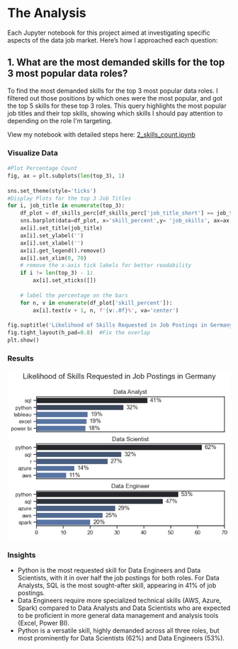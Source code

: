 # The Analysis 
Each Jupyter notebook for this project aimed at investigating specific aspects of the data job market. Here’s how I approached each question:
## 1. What are the most demanded skills for the top 3 most popular data roles?
To find the most demanded skills for the top 3 most popular data roles. I filtered out those positions by which ones were the most popular, and got the top 5 skills for these top 3 roles. This query highlights the most popular job titles and their top skills, showing which skills I should pay attention to depending on the role I'm targeting.

View my notebook with detailed steps here: [2_skills_count.ipynb](2_Skills_Count.ipynb)

### Visualize Data
```Python
#Plot Percentage Count 
fig, ax = plt.subplots(len(top_3), 1)

sns.set_theme(style='ticks')
#Display Plots for the top 3 Job Titles
for i, job_title in enumerate(top_3):
    df_plot = df_skills_perc[df_skills_perc['job_title_short'] == job_title].head(5) #Top 5 Skills
    sns.barplot(data=df_plot, x='skill_percent',y= 'job_skills', ax=ax[i], hue='skill_count', palette='dark:b_r')
    ax[i].set_title(job_title)
    ax[i].set_ylabel('')
    ax[i].set_xlabel('')
    ax[i].get_legend().remove()
    ax[i].set_xlim(0, 70)
    # remove the x-axis tick labels for better readability
    if i != len(top_3) - 1:
        ax[i].set_xticks([])

    # label the percentage on the bars
    for n, v in enumerate(df_plot['skill_percent']):
        ax[i].text(v + 1, n, f'{v:.0f}%', va='center')
   
fig.suptitle('Likelihood of Skills Requested in Job Postings in Germany', fontsize=15)
fig.tight_layout(h_pad=0.8)  #Fix the overlap
plt.show()
```

### Results
![Visualization of top Skills for Data Roles in Germany](images\skills_demand.png)

### Insights
- Python is the most requested skill for Data Engineers and Data Scientists, with it in over half the job postings for both roles. For Data Analysts, SQL is the most sought-after skill, appearing in 41% of job postings.
- Data Engineers require more specialized technical skills (AWS, Azure, Spark) compared to Data Analysts and Data Scientists who are expected to be proficient in more general data management and analysis tools (Excel, Power BI).
- Python is a versatile skill, highly demanded across all three roles, but most prominently for Data Scientists (62%) and Data Engineers (53%).